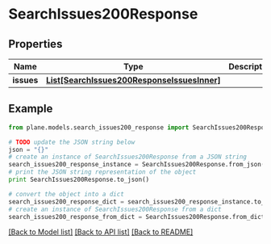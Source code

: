 # SearchIssues200Response


## Properties
Name | Type | Description | Notes
------------ | ------------- | ------------- | -------------
**issues** | [**List[SearchIssues200ResponseIssuesInner]**](SearchIssues200ResponseIssuesInner.md) |  | [optional] 

## Example

```python
from plane.models.search_issues200_response import SearchIssues200Response

# TODO update the JSON string below
json = "{}"
# create an instance of SearchIssues200Response from a JSON string
search_issues200_response_instance = SearchIssues200Response.from_json(json)
# print the JSON string representation of the object
print SearchIssues200Response.to_json()

# convert the object into a dict
search_issues200_response_dict = search_issues200_response_instance.to_dict()
# create an instance of SearchIssues200Response from a dict
search_issues200_response_from_dict = SearchIssues200Response.from_dict(search_issues200_response_dict)
```
[[Back to Model list]](../README.md#documentation-for-models) [[Back to API list]](../README.md#documentation-for-api-endpoints) [[Back to README]](../README.md)


